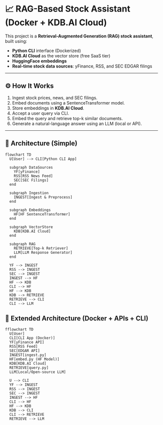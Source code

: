 # 📈 RAG-Based Stock Assistant (Docker + KDB.AI Cloud)

This project is a **Retrieval-Augmented Generation (RAG) stock assistant**, built using:
- **Python CLI** interface (Dockerized)
- **KDB.AI Cloud** as the vector store (free SaaS tier)
- **HuggingFace embeddings**
- **Real-time stock data sources**: yFinance, RSS, and SEC EDGAR filings

---

## ⚙️ How It Works

1. Ingest stock prices, news, and SEC filings.
2. Embed documents using a SentenceTransformer model.
3. Store embeddings in **KDB.AI Cloud**.
4. Accept a user query via CLI.
5. Embed the query and retrieve top-k similar documents.
6. Generate a natural-language answer using an LLM (local or API).

---

## 🧭 Architecture (Simple)
```mermaid
flowchart TD
  U[User] --> CLI[Python CLI App]

  subgraph DataSources
    YF[yFinance]
    RSS[RSS News Feed]
    SEC[SEC Filings]
  end

  subgraph Ingestion
    INGEST[Ingest & Preprocess]
  end

  subgraph Embeddings
    HF[HF SentenceTransformer]
  end

  subgraph VectorStore
    KDB[KDB.AI Cloud]
  end

  subgraph RAG
    RETRIEVE[Top-k Retriever]
    LLM[LLM Response Generator]
  end

  YF --> INGEST
  RSS --> INGEST
  SEC --> INGEST
  INGEST --> HF
  HF --> KDB
  CLI --> HF
  HF --> KDB
  KDB --> RETRIEVE
  RETRIEVE --> CLI
  CLI --> LLM
```

## 🧱 Extended Architecture (Docker + APIs + CLI)
```mermaid
fflowchart TD
  U[User]
  CLI[CLI App (Docker)]
  YF[yFinance API]
  RSS[RSS Feed]
  SEC[EDGAR API]
  INGEST[ingest.py]
  HF[embed.py (HF Model)]
  KDB[KDB.AI Cloud]
  RETRIEVE[query.py]
  LLM[Local/Open-source LLM]

  U --> CLI
  YF --> INGEST
  RSS --> INGEST
  SEC --> INGEST
  INGEST --> HF
  CLI --> HF
  HF --> KDB
  KDB --> CLI
  CLI --> RETRIEVE
  RETRIEVE --> LLM
```